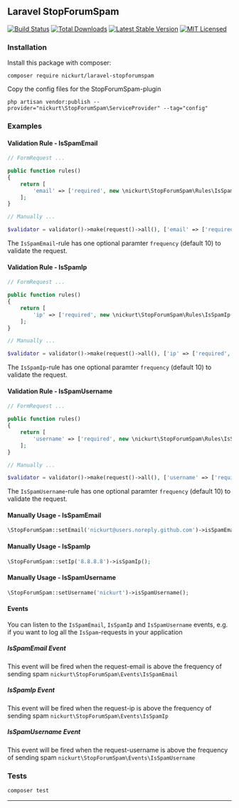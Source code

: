 ## Laravel StopForumSpam
[![Build Status](https://github.com/nickurt/laravel-stopforumspam/workflows/tests/badge.svg)](https://github.com/nickurt/laravel-stopforumspam/actions)
[![Total Downloads](https://poser.pugx.org/nickurt/laravel-stopforumspam/d/total.svg)](https://packagist.org/packages/nickurt/laravel-plesk)
[![Latest Stable Version](https://poser.pugx.org/nickurt/laravel-stopforumspam/v/stable.svg)](https://packagist.org/packages/nickurt/laravel-plesk)
[![MIT Licensed](https://poser.pugx.org/nickurt/laravel-stopforumspam/license.svg)](LICENSE.md)

### Installation
Install this package with composer:
```
composer require nickurt/laravel-stopforumspam
```
Copy the config files for the StopForumSpam-plugin
```
php artisan vendor:publish --provider="nickurt\StopForumSpam\ServiceProvider" --tag="config"
```
### Examples
#### Validation Rule - IsSpamEmail
```php
// FormRequest ...

public function rules()
{
    return [
        'email' => ['required', new \nickurt\StopForumSpam\Rules\IsSpamEmail(20)]
    ];
}

// Manually ...

$validator = validator()->make(request()->all(), ['email' => ['required', new \nickurt\StopForumSpam\Rules\IsSpamEmail(20)]]);
```
The `IsSpamEmail`-rule has one optional paramter `frequency` (default 10) to validate the request.
#### Validation Rule - IsSpamIp
```php
// FormRequest ...

public function rules()
{
    return [
        'ip' => ['required', new \nickurt\StopForumSpam\Rules\IsSpamIp(20)]
    ];
}

// Manually ...

$validator = validator()->make(request()->all(), ['ip' => ['required', new \nickurt\StopForumSpam\Rules\IsSpamIp(20)]]);
```
The `IsSpamIp`-rule has one optional paramter `frequency` (default 10) to validate the request.
#### Validation Rule - IsSpamUsername
```php
// FormRequest ...

public function rules()
{
    return [
        'username' => ['required', new \nickurt\StopForumSpam\Rules\IsSpamUsername(20)]
    ];
}

// Manually ...

$validator = validator()->make(request()->all(), ['username' => ['required', new \nickurt\StopForumSpam\Rules\IsSpamUsername(20)]]);
```
The `IsSpamUsername`-rule has one optional paramter `frequency` (default 10) to validate the request.
#### Manually Usage - IsSpamEmail
```php
\StopForumSpam::setEmail('nickurt@users.noreply.github.com')->isSpamEmail();
```
#### Manually Usage - IsSpamIp
```php
\StopForumSpam::setIp('8.8.8.8')->isSpamIp();
```
#### Manually Usage - IsSpamUsername
```php
\StopForumSpam::setUsername('nickurt')->isSpamUsername();
```
#### Events
You can listen to the `IsSpamEmail`, `IsSpamIp` and `IsSpamUsername` events, e.g. if you want to log all the `IsSpam`-requests in your application
##### IsSpamEmail Event
This event will be fired when the request-email is above the frequency of sending spam
`nickurt\StopForumSpam\Events\IsSpamEmail`
##### IsSpamIp Event
This event will be fired when the request-ip is above the frequency of sending spam
`nickurt\StopForumSpam\Events\IsSpamIp`
##### IsSpamUsername Event
This event will be fired when the request-username is above the frequency of sending spam
`nickurt\StopForumSpam\Events\IsSpamUsername`
### Tests
```sh
composer test
```
- - - 
